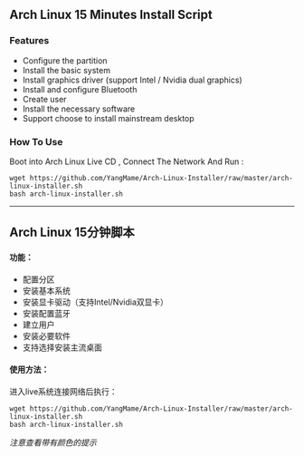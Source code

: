 ## Arch Linux 15 Minutes Install Script

### Features
* Configure the partition
* Install the basic system
* Install graphics driver (support Intel / Nvidia dual graphics)
* Install and configure Bluetooth
* Create user
* Install the necessary software
* Support choose to install mainstream desktop

### How To Use
Boot into Arch Linux Live CD , Connect The Network And Run :
```
wget https://github.com/YangMame/Arch-Linux-Installer/raw/master/arch-linux-installer.sh
bash arch-linux-installer.sh
```

---

## Arch Linux 15分钟脚本

#### 功能：
* 配置分区
* 安装基本系统
* 安装显卡驱动（支持Intel/Nvidia双显卡）
* 安装配置蓝牙
* 建立用户
* 安装必要软件
* 支持选择安装主流桌面

#### 使用方法：
进入live系统连接网络后执行：
```
wget https://github.com/YangMame/Arch-Linux-Installer/raw/master/arch-linux-installer.sh
bash arch-linux-installer.sh
```

*注意查看带有颜色的提示*


